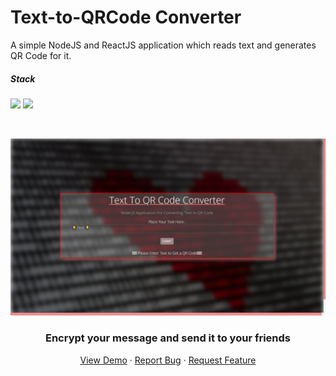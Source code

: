 # Text-to-QRCode Converter

A simple NodeJS and ReactJS application which reads text and generates QR Code for it.

##### Stack
<code><img height="45" src="https://cdn.svgporn.com/logos/react.svg" /></code>
<code><img height="45" src="https://cdn.svgporn.com/logos/nodejs-icon.svg" /></code>

<br />
<p align="center">
  <a href="https://enigmatic-shore-57208.herokuapp.com/">
    <img src="./Preview.png" alt="qrcode-generator-app">
  </a>

  <h3 align="center">Encrypt your message and send it to your friends</h3>

  <p align="center">
    <a href="https://enigmatic-shore-57208.herokuapp.com/">View Demo</a>
    ·
    <a href="https://github.com/aditya109/qrcode-generator-app/issues/new">Report Bug</a>
    ·
    <a href="https://github.com/aditya109/qrcode-generator-app/issues/new">Request Feature</a>
  </p>
</p>

